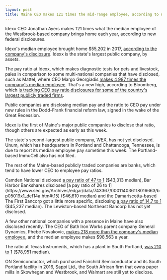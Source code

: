 ```yaml
---
layout: post
title: Maine CEO makes 121 times the mid-range employee, according to new disclosures
---
```


Idexx CEO Jonathan Ayers makes 121 times what the median employee of the Westbrook-based company brings home each year, according to new federal disclosures. 

Idexx's median employee brought home $55,202 in 2017, [according to the company's disclosure](https://www.sec.gov/Archives/edgar/data/874716/000120677418001021/idexx3324671-def14a.htm). Idexx is the state's largest public company, by assets.

The pay ratio at Idexx, which makes diagnostic tests for pets and livestock, pales in comparison to some multi-national companies that have disclosed, such as Mattel, where CEO Margo Georgiadis [makes 4,987 times the company's median employee](https://www.sec.gov/Archives/edgar/data/63276/000119312518108841/d482786ddef14a.htm). That's a new high, according to Bloomberg, which [is tracking CEO pay ratio disclosures for some of the country's largest publicly traded firms](https://www.bloomberg.com/graphics/ceo-pay-ratio/).

Public companies are disclosing median pay and the ratio to CEO pay under new rules in the Dodd-Frank financial reform law, signed in the wake of the Great Recession. 

Idexx is the first of Maine's major public companies to disclose that ratio, though others are expected as early as this week. 

The state's second-largest public company, WEX, has not yet disclosed. Unum, which has headquarters in Portland and Chattanooga, Tennessee, is due to report its median employee pay sometime this week. The Portland-based ImmuCell also has not filed.

The rest of the Maine-based publicly traded companies are banks, which tend to have lower CEO to employee pay ratios. 

Camden National disclosed [a pay ratio of 47 to 1](https://www.sec.gov/Archives/edgar/data/750686/000075068618000080/proxy2017.htm#s983819d9049e4570bcf7998708ec4f2a) ($43,313 median),
Bar Harbor Bankshares disclosed [a pay ratio of 26 to 1](https://www.sec.gov/Archives/edgar/data/743367/000114036118016663/bp05019x1_def14a.htm#t15) ($46,610 median) and the Damariscotta-based The First Bancorp got a little more specific, disclosing [a pay ratio of 14.7 to 1](https://www.sec.gov/Archives/edgar/data/765207/000076520718000009/proxystatement2018.htm) ($45,237 median). The Lewiston-based Northeast Bancorp has not yet disclosed.

A few other national companies with a presence in Maine have also disclosed recently. The CEO of Bath Iron Works parent company General Dynamics, Phebe Novakovic, [makes 218 more than the company's median employee](https://www.sec.gov/Archives/edgar/data/40533/000119312518092111/d494330ddef14a.htm), and the median employee makes $98,563 a year. 

The ratio at Texas Instruments, which has a plant in South Portland, [was 210 to 1](https://www.sec.gov/Archives/edgar/data/97476/000119312518080243/d511269ddef14a.htm#toc511269_44) ($78,951 median). 

ON Semiconductor, which purchased Fairchild Semiconductor and its South Portland facility in 2016, Sappi Ltd., the South African firm that owns paper mills in Skowhegan and Westbrook, and Walmart are still yet to disclose.